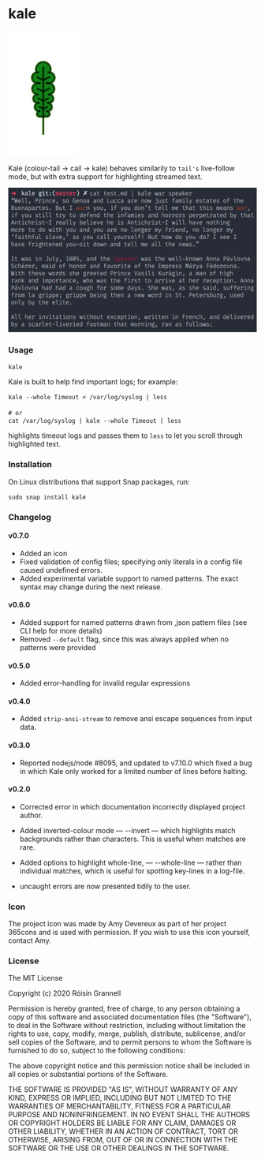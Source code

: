 
# kale

![Banner](banner.png)

Kale (colour-tail → cail → kale) behaves similarily to `tail's` live-follow mode, but with extra support for highlighting streamed text.

![Example Usage](example.png)

### Usage

```
kale
```

Kale is built to help find important logs; for example:

```
kale --whole Timeout < /var/log/syslog | less

# or
cat /var/log/syslog | kale --whole Timeout | less
```

highlights timeout logs and passes them to `less` to let you scroll through highlighted text.

### Installation

On Linux distributions that support Snap packages, run:

```
sudo snap install kale
```

### Changelog

#### v0.7.0

- Added an icon
- Fixed validation of config files; specifying only literals in a config file caused undefined errors.
- Added experimental variable support to named patterns. The exact syntax may change during the next release.

#### v0.6.0

- Added support for named patterns drawn from ,json pattern files (see CLI help for more details)
- Removed `--default` flag, since this was always applied when no patterns were provided

#### v0.5.0

- Added error-handling for invalid regular expressions

#### v0.4.0

- Added `strip-ansi-stream` to remove ansi escape sequences from input data.

#### v0.3.0

- Reported nodejs/node #8095, and updated to v7.10.0 which fixed a bug in which Kale only worked for a limited number of lines before halting.

#### v0.2.0

- Corrected error in which documentation incorrectly displayed project author.

- Added inverted-colour mode — --invert — which highlights match backgrounds rather than characters. This is useful when matches are rare.

- Added options to highlight whole-line, — --whole-line — rather than individual matches, which is useful for spotting key-lines in a log-file.

- uncaught errors are now presented tidily to the user.

### Icon

The project icon was made by Amy Devereux as part of her project 365cons and is used with permission. If you wish to use this icon yourself, contact Amy.

### License

The MIT License

Copyright (c) 2020 Róisín Grannell

Permission is hereby granted, free of charge, to any person obtaining a copy of this software and associated documentation files (the "Software"), to deal in the Software without restriction, including without limitation the rights to use, copy, modify, merge, publish, distribute, sublicense, and/or sell copies of the Software, and to permit persons to whom the Software is furnished to do so, subject to the following conditions:

The above copyright notice and this permission notice shall be included in all copies or substantial portions of the Software.

THE SOFTWARE IS PROVIDED "AS IS", WITHOUT WARRANTY OF ANY KIND, EXPRESS OR IMPLIED, INCLUDING BUT NOT LIMITED TO THE WARRANTIES OF MERCHANTABILITY, FITNESS FOR A PARTICULAR PURPOSE AND NONINFRINGEMENT. IN NO EVENT SHALL THE AUTHORS OR COPYRIGHT HOLDERS BE LIABLE FOR ANY CLAIM, DAMAGES OR OTHER LIABILITY, WHETHER IN AN ACTION OF CONTRACT, TORT OR OTHERWISE, ARISING FROM, OUT OF OR IN CONNECTION WITH THE SOFTWARE OR THE USE OR OTHER DEALINGS IN THE SOFTWARE.
